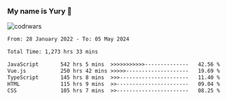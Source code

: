 ### My name is Yury 👋 
![codrwars](https://www.codewars.com/users/litury/badges/micro) 


<!--START_SECTION:waka-->

```txt
From: 28 January 2022 - To: 05 May 2024

Total Time: 1,273 hrs 33 mins

JavaScript       542 hrs 5 mins  >>>>>>>>>>>--------------   42.56 %
Vue.js           250 hrs 42 mins >>>>>--------------------   19.69 %
TypeScript       145 hrs 8 mins  >>>----------------------   11.40 %
HTML             115 hrs 9 mins  >>-----------------------   09.04 %
CSS              105 hrs 7 mins  >>-----------------------   08.25 %
```

<!--END_SECTION:waka-->

